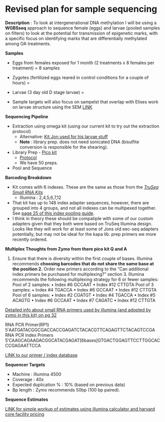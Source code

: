 # Revised plan for sample sequencing

**Description** : To look at intergenerational DNA methylation I will be using a **WGBSseq** approach to sequence female (eggs) and larvae (pooled samples on filters) to look at the potential for transmission of epigenetic marks, with a specific focus on identifying marks that are differentially methylated among OA treatments.

**Samples**
* Eggs from females exposed for 1 month (2 treatments x 8 females per treatment) = 8 samples
* Zygotes (fertilized eggs reared in control conditions for a couple of hours) = 
* Larvae  (3 day old D stage larvae) = 

* Sample targets will also focus on sampelst that overlap with Elises work on larvae structure using the SEM [LINK](https://github.com/epigeneticstoocean/2018OAExp_larvae/blob/master/notebook/20191111_EliseSampleList.md)

**Sequencing Pipeline**
* Extraction using omega kit (using our current kit to try out the extraction protocol)
    * Alternative: [Kit Jon used for his larvae stuff](https://www.zymoresearch.com/collections/quick-dna-rna-kits/products/quick-dna-rna-miniprep-plus-kit)
    * **Note** : library prep. does not need sonicated DNA (bisulfite conversion is responsible for the shearing).
* Library Prep - [Pico kit](https://www.zymoresearch.com/products/pico-methyl-seq-library-prep-kit)
    * [Protocol](https://files.zymoresearch.com/protocols/_d5455_d5456_picomethylseq.pdf)
    * We have 50 preps.
* Pool and Sequence

**Barcoding Breakdown**

* Kit comes with 6 indexes. These are the same as those from the [*TruSeq Small RNA Kits*](https://support.illumina.com/content/dam/illumina-support/documents/documentation/chemistry_documentation/samplepreps_truseq/truseqsmallrna/truseq-small-rna-library-prep-kit-reference-guide-15004197-02.pdf)
   * Illumina : 2,4,5,6,7,12
* That kit has up to 148 index adapter sequences, however, there are grouped into 4 groups, and not all indexes can be multipexed together. See [page 25 of this index pooling guide](https://support.illumina.com/content/dam/illumina-support/documents/documentation/chemistry_documentation/experiment-design/index-adapters-pooling-guide-1000000041074-07.pdf).
* I think in theory these should be compatiple with some of our custom adapters given that they both were based on TruSeq Illumina design. Looks like they will work for at least some of Jons old eec-seq adapters potentially, but may not be ideal for the kapa lib. prep primers we more recently ordered.

**Multiplex Thoughts from Zymo from there pico kit Q and A**  
1. Ensure that there is diversity within the first couple of bases. Illumina recommends **choosing barcodes that do not share the same base at the position 2.** Order new primers according to the “Can additional index primers be purchased for multiplexing?” section 3. Illumina recommends the following multiplexing strategy for 6 or fewer samples: Pool of 2 samples: • Index #6 GCCAAT • Index #12 CTTGTA Pool of 3 samples: • Index #4 TGACCA • Index #6 GCCAAT • Index #12 CTTGTA Pool of 6 samples: • Index #2 CGATGT • Index #4 TGACCA • Index #5 ACAGTG • Index #6 GCCAAT • Index #7 CAGATC • Index #12 CTTGTA


[Detailed info about small RNA primers used by illumina (and adopted by zymo in this kit) on pg 32](https://support.illumina.com/content/dam/illumina-support/documents/documentation/chemistry_documentation/experiment-design/illumina-adapter-sequences-1000000002694-11.pdf)

RNA PCR Primer(RP1)  
5′AATGATACGGCGACCACCGAGATCTACACGTTCAGAGTTCTACAGTCCGA  
RNA PCR Index Primers  
5′CAAGCAGAAGACGGCATACGAGAT[6bases]GTGACTGGAGTTCCTTGGCACCCGAGAATTCCA  

[LINK to our primer / index database](https://docs.google.com/spreadsheets/d/1chXHQN3bYWArrUJmSRBO9Q_H8i_63yZAIdsu1xE6KHc/edit#gid=917843354)

**Sequencer Targets**
* Machine :  Illumina 4500
* Coverage : 40x
* Expected duplication % : 10% (based on previous data)
* Bp length : Zymo recommends 50bp (100 bp paired).

**Sequence Estimates**

[LINK for simple workup of estimates using illumina calculator and harvard core facility pricing](https://github.com/epigeneticstoocean/2018OAExp_larvae/blob/master/notebook/20191112_illuminaCostCalSummary.md)



